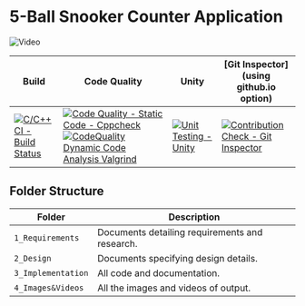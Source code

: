 # 5-Ball Snooker Counter Application
![Video](https://i.makeagif.com/media/1-26-2018/uHXNKT.gif)



Build | Code Quality | Unity | [Git Inspector](using github.io option) 
------|----------|-------|--------------
[![C/C++ CI - Build Status](https://github.com/256182/MINI_PROJECT_LTTS/actions/workflows/cbuild.yml/badge.svg)](https://github.com/256182/MINI_PROJECT_LTTS/actions/workflows/cbuild.yml) | [![Code Quality - Static Code - Cppcheck](https://github.com/256182/MINI_PROJECT_LTTS/actions/workflows/cppcheck.yml/badge.svg)](https://github.com/256182/MINI_PROJECT_LTTS/actions/workflows/cppcheck.yml) [![CodeQuality Dynamic Code Analysis Valgrind](https://github.com/256182/MINI_PROJECT_LTTS/actions/workflows/dynamicanalysis.yml/badge.svg)](https://github.com/256182/MINI_PROJECT_LTTS/actions/workflows/dynamicanalysis.yml)| [![Unit Testing - Unity](https://github.com/256182/MINI_PROJECT_LTTS/actions/workflows/unity.yml/badge.svg)](https://github.com/256182/MINI_PROJECT_LTTS/actions/workflows/unity.yml)| [![Contribution Check - Git Inspector](https://github.com/256182/MINI_PROJECT_LTTS/actions/workflows/gitinspector.yml/badge.svg)](https://github.com/256182/MINI_PROJECT_LTTS/actions/workflows/gitinspector.yml)

## Folder Structure
Folder             | Description
-------------------| -----------------------------------------
`1_Requirements`   | Documents detailing requirements and research.
`2_Design`         | Documents specifying design details.
`3_Implementation` | All code and documentation.
`4_Images&Videos`  | All the images and videos of output.

